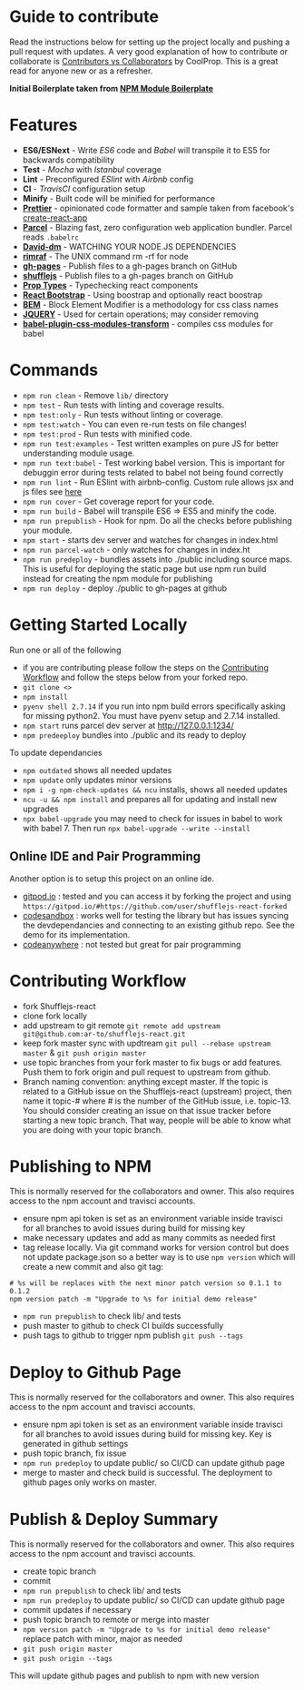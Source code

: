 
# Guide to contribute

Read the instructions below for setting up the project locally and pushing a pull request with updates. A very good explanation of how to contribute or collaborate is [Contributors vs Collaborators](https://github.com/CoolProp/CoolProp/wiki/Contributors-vs-Collaborators) by CoolProp. This is a great read for anyone new or as a refresher. 

**Initial Boilerplate taken from [NPM Module Boilerplate](https://github.com/flexdinesh/npm-module-boilerplate)**

# Features

* **ES6/ESNext** - Write _ES6_ code and _Babel_ will transpile it to ES5 for backwards compatibility
* **Test** - _Mocha_ with _Istanbul_ coverage
* **Lint** - Preconfigured _ESlint_ with _Airbnb_ config
* **CI** - _TravisCI_ configuration setup
* **Minify** - Built code will be minified for performance
* **[Prettier](https://prettier.io)** - opinionated code formatter and sample taken from facebook's [create-react-app](https://github.com/facebook/create-react-app/blob/master/.prettierrc)
* **[Parcel](https://parceljs.org/getting_started.html)** - Blazing fast, zero configuration web application bundler. Parcel reads `.babelrc`
* **[David-dm](https://david-dm.org/?success)** - WATCHING YOUR NODE.JS DEPENDENCIES
* **[rimraf](https://www.npmjs.com/package/rimraf)** - The UNIX command rm -rf for node
* **[gh-pages](https://www.npmjs.com/package/gh-pages)** - Publish files to a gh-pages branch on GitHub
* **[shufflejs](https://www.npmjs.com/package/shufflejs)** - Publish files to a gh-pages branch on GitHub
* **[Prop Types](https://reactjs.org/docs/typechecking-with-proptypes.html)** - Typechecking react components
* **[React Bootstrap](https://react-bootstrap.github.io/getting-started/introduction)** - Using boostrap and optionally react boostrap
* **[BEM](http://getbem.com/introduction/)** - Block Element Modifier is a methodology for css class names
* **[JQUERY](https://jquery.com/download/)** - Used for certain operations; may consider removing
* **[babel-plugin-css-modules-transform](https://www.npmjs.com/package/babel-plugin-css-modules-transform)** - compiles css modules for babel

# Commands
- `npm run clean` - Remove `lib/` directory
- `npm test` - Run tests with linting and coverage results.
- `npm test:only` - Run tests without linting or coverage.
- `npm test:watch` - You can even re-run tests on file changes!
- `npm test:prod` - Run tests with minified code.
- `npm run test:examples` - Test written examples on pure JS for better understanding module usage.
- `npm run text:babel` - Test working babel version. This is important for debuggin error during tests related to babel not being found correctly
- `npm run lint` - Run ESlint with airbnb-config. Custom rule allows jsx and js files see [here](https://github.com/yannickcr/eslint-plugin-react/blob/master/docs/rules/jsx-filename-extension.md)
- `npm run cover` - Get coverage report for your code.
- `npm run build` - Babel will transpile ES6 => ES5 and minify the code.
- `npm run prepublish` - Hook for npm. Do all the checks before publishing your module.
- `npm start` - starts dev server and watches for changes in index.html
- `npm run parcel-watch` - only watches for changes in index.ht
- `npm run predeploy` - bundles assets into ./public including source maps. This is useful for deploying the static page but use npm run build instead for creating the npm module for publishing
- `npm run deploy` - deploy ./public to gh-pages at github


# Getting Started Locally

Run one or all of the following

- if you are contributing please follow the steps on the [Contributing Workflow](#Contributing-Workflow) and follow the steps below from your forked repo.
- `git clone <>`
- `npm install`
- `pyenv shell 2.7.14` if you run into npm build errors specifically asking for missing python2. You must have pyenv setup and 2.7.14 installed.
- `npm start` runs parcel dev server at http://127.0.0.1:1234/
- `npm predeeploy` bundles into ./public and its ready to deploy

To update dependancies
- `npm outdated` shows all needed updates
- `npm update` only updates minor versions
- `npm i -g npm-check-updates && ncu` installs, shows all needed updates
- `ncu -u && npm install` and prepares all for updating and install new upgrades
- `npx babel-upgrade` you may need to check for issues in babel to work with babel 7. Then run `npx babel-upgrade --write --install`

## Online IDE and Pair Programming
Another option is to setup this project on an online ide. 
- [gitpod.io](gitpod.io) : tested and you can access it by forking the project and using `https://gitpod.io/#https://github.com/user/shufflejs-react-forked`
- [codesandbox](https://codesandbox.io/) : works well for testing the library but has issues syncing the devdependancies and connecting to an existing github repo. See the demo for its implementation.
- [codeanywhere](https://codeanywhere.com/) : not tested but great for pair programming

# Contributing Workflow

- fork Shufflejs-react
- clone fork locally
- add upstream to git remote `git remote add upstream git@github.com:ar-to/shufflejs-react.git`
- keep fork master sync with updtream `git pull --rebase upstream master` & `git push origin master`
- use topic branches from your fork master to fix bugs or add features. Push them to fork origin and pull request to upstream from github.
- Branch naming convention: anything except master. If the topic is related to a GitHub issue on the Shufflejs-react (upstream) project, then name it topic-# where # is the number of the GitHub issue, i.e. topic-13. You should consider creating an issue on that issue tracker before starting a new topic branch. That way, people will be able to know what you are doing with your topic branch.

# Publishing to NPM

This is normally reserved for the collaborators and owner. This also requires access to the npm account and travisci accounts. 

- ensure npm api token is set as an environment variable inside travisci for all branches to avoid issues during build for missing key
- make necessary updates and add as many commits as needed first
- tag release locally. Via git command works for version control but does not update package.json so a better way is to use `npm version` which will create a new commit and also git tag:
```shell
# %s will be replaces with the next minor patch version so 0.1.1 to 0.1.2
npm version patch -m "Upgrade to %s for initial demo release"
```
- `npm run prepublish` to check lib/ and tests
- push master to github to check CI builds successfully
- push tags to github to trigger npm publish `git push --tags`

# Deploy to Github Page

This is normally reserved for the collaborators and owner. This also requires access to the npm account and travisci accounts. 

- ensure npm api token is set as an environment variable inside travisci for all branches to avoid issues during build for missing key. Key is generated in github settings
- push topic branch, fix issue
- `npm run predeploy` to update public/ so CI/CD can update github page
- merge to master and check build is successful. The deployment to github pages only works on master. 

# Publish & Deploy Summary

This is normally reserved for the collaborators and owner. This also requires access to the npm account and travisci accounts. 

- create topic branch
- commit
- `npm run prepublish` to check lib/ and tests
- `npm run predeploy` to update public/ so CI/CD can update github page
- commit updates if necessary
- push topic branch to remote or merge into master 
- `npm version patch -m "Upgrade to %s for initial demo release"` replace patch with minor, major as needed
- `git push origin master`
- `git push origin --tags`

This will update github pages and publish to npm with new version